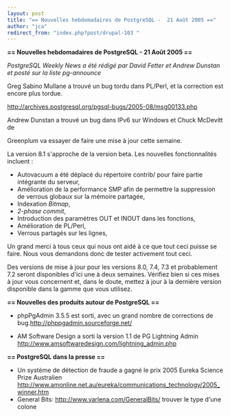 ```yaml
---
layout: post
title: "== Nouvelles hebdomadaires de PostgreSQL -  21 Août 2005 =="
author: "jca"
redirect_from: "index.php?post/drupal-103 "
---
```



<p><strong>== Nouvelles hebdomadaires de PostgreSQL -  21 Août 2005 ==</strong></p>

<p><em>PostgreSQL Weekly News a été rédigé par  David Fetter et Andrew Dunstan et posté sur la liste pg-announce</em></p>

<p>

Greg Sabino Mullane a trouvé un bug tordu dans PL/Perl, et la correction est encore plus tordue.

<a target="_blank" href="http://archives.postgresql.org/pgsql-bugs/2005-08/msg00133.php">http://archives.postgresql.org/pgsql-bugs/2005-08/msg00133.php</a></p>

<!--more-->


Andrew Dunstan a trouvé un bug dans IPv6 sur Windows et Chuck McDevitt de

Greenplum va essayer de faire une mise à jour cette semaine.

<p>La version 8.1 s'approche de la version beta. Les nouvelles fonctionnalités incluent :

</p>

<ul>

<li> Autovacuum a été déplacé du répertoire contrib/ pour faire partie intégrante du serveur,</li>

<li> Amélioration de la performance SMP afin de permettre la suppression de verrous globaux sur la mémoire partagée,</li>

<li> Indexation <em>Bitmap</em>,</li>

<li><em>2-phase commit</em>,</li>

<li> Introduction des paramètres OUT et INOUT dans les fonctions,</li>

<li> Amélioration de PL/Perl,</li>

<li> Verrous partagés sur les lignes,</li>

</ul>

Un grand merci à tous ceux qui nous ont aidé à ce que tout ceci puisse se faire. Nous vous demandons donc de tester activement tout ceci.

<p>

Des versions de mise à jour pour les versions  8.0, 7.4, 7.3 et probablement 7.2 seront disponibles d'ici une à deux semaines. Vérifiez bien si ces mises à jour vous concernent et, dans le doute, mettez à jour à la dernière version disponible dans la gamme que vous utilisez.

</p>

<p><strong>== Nouvelles des produits autour de PostgreSQL ==</strong></p>

<ul>

<li>phpPgAdmin 3.5.5 est sorti, avec un grand nombre de corrections de bug.<a target="_blank" href="http://phppgadmin.sourceforge.net/">http://phppgadmin.sourceforge.net/</a>

</li>

<li>

AM Software Design a sorti la version 1.1 de PG Lightning Admin <a target="_blank" href="http://www.amsoftwaredesign.com/lightning_admin.php">http://www.amsoftwaredesign.com/lightning_admin.php</a>

</li>

</ul>

<p><strong>== PostgreSQL dans la presse ==</strong></p>

<ul>

<li>Un système de détection de fraude a gagné le prix 2005 Eureka  Science Prize Australien <a target="_blank" href="http://www.amonline.net.au/eureka/communications_technology/2005_winner.htm">http://www.amonline.net.au/eureka/communications_technology/2005_winner.htm</a></li>

<li>General Bits: <a target="_blank" href="http://www.varlena.com/GeneralBits/">http://www.varlena.com/GeneralBits/</a> trouver le type d'une colone</li>

</ul>